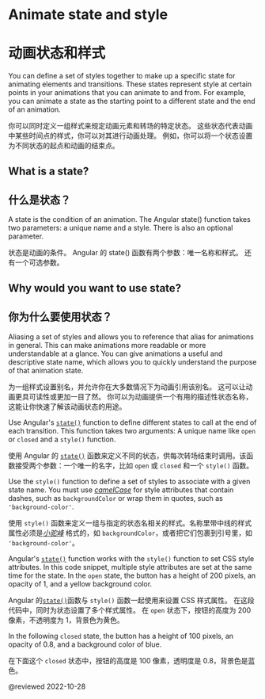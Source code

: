 # Animate state and style

# 动画状态和样式

You can define a set of styles together to make up a specific state for animating elements and transitions. These states represent style at certain points in your animations that you can animate to and from. For example, you can animate a state as the starting point to a different state and the end of an animation.

你可以同时定义一组样式来规定动画元素和转场的特定状态。 这些状态代表动画中某些时间点的样式，你可以对其进行动画处理。 例如，你可以将一个状态设置为不同状态的起点和动画的结束点。

## What is a state?

## 什么是状态？

A state is the condition of an animation. The Angular state\(\) function takes two parameters: a unique name and a style. There is also an optional parameter.

状态是动画的条件。 Angular 的 state\(\) 函数有两个参数：唯一名称和样式。 还有一个可选参数。

## Why would you want to use state?

## 你为什么要使用状态？

Aliasing a set of styles and allows you to reference that alias for animations in general. This can make animations more readable or more understandable at a glance. You can give animations a useful and descriptive state name, which allows you to quickly understand the purpose of that animation state.

为一组样式设置别名，并允许你在大多数情况下为动画引用该别名。 这可以让动画更具可读性或更加一目了然。 你可以为动画提供一个有用的描述性状态名称，这能让你快速了解该动画状态的用途。

Use Angular's [`state()`](api/animations/state) function to define different states to call at the end of each transition.
This function takes two arguments:
A unique name like `open` or `closed` and a `style()` function.

使用 Angular 的 [`state()`](api/animations/state) 函数来定义不同的状态，供每次转场结束时调用。该函数接受两个参数：一个唯一的名字，比如 `open` 或 `closed` 和一个 `style()` 函数。

Use the `style()` function to define a set of styles to associate with a given state name.
You must use [*camelCase*](guide/glossary#case-conventions) for style attributes that contain dashes, such as `backgroundColor` or wrap them in quotes, such as `'background-color'`.

使用 `style()` 函数来定义一组与指定的状态名相关的样式。名称里带中线的样式属性必须是[*小驼峰*](guide/glossary#case-conventions) 格式的，如 `backgroundColor`，或者把它们包裹到引号里，如 `'background-color'`。

Angular's [`state()`](api/animations/state) function works with the `style()` function to set CSS style attributes.
In this code snippet, multiple style attributes are set at the same time for the state.
In the `open` state, the button has a height of 200 pixels, an opacity of 1, and a yellow background color.

Angular 的[`state()`](api/animations/state)函数与 `style()` 函数一起使用来设置 CSS 样式属性。 在这段代码中，同时为状态设置了多个样式属性。 在 `open` 状态下，按钮的高度为 200 像素，不透明度为 1，背景色为黄色。

<code-example header="src/app/open-close.component.ts" path="animations/src/app/open-close.component.ts" region="state1"></code-example>

In the following `closed` state, the button has a height of 100 pixels, an opacity of 0.8, and a background color of blue.

在下面这个 `closed` 状态中，按钮的高度是 100 像素，透明度是 0.8，背景色是蓝色。

<code-example header="src/app/open-close.component.ts" path="animations/src/app/open-close.component.ts" region="state2"></code-example>

@reviewed 2022-10-28
